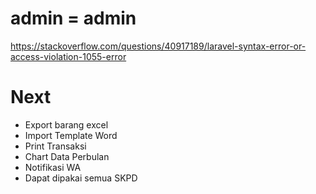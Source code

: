 # admin = admin


https://stackoverflow.com/questions/40917189/laravel-syntax-error-or-access-violation-1055-error

# Next
- Export barang excel
- Import Template Word
- Print Transaksi
- Chart Data Perbulan
- Notifikasi WA
- Dapat dipakai semua SKPD